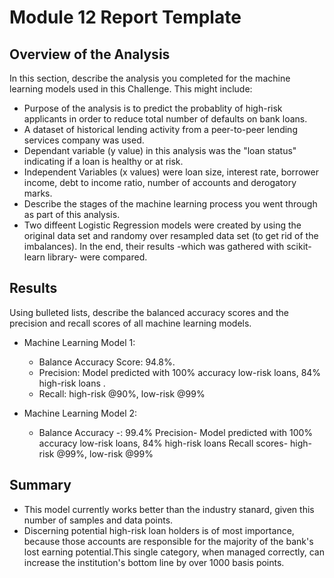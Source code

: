 # Module 12 Report Template

## Overview of the Analysis

In this section, describe the analysis you completed for the machine learning models used in this Challenge. This might include:

* Purpose of the analysis is to predict the probablity of high-risk applicants in order to reduce total number of defaults on bank loans.
* A dataset of historical lending activity from a peer-to-peer lending services company was used.
* Dependant variable (y value) in this analysis was the "loan status" indicating if a loan is healthy or at risk.
* Independent Variables (x values) were loan size, interest rate, borrower income, debt to income ratio, number of accounts and derogatory marks.
* Describe the stages of the machine learning process you went through as part of this analysis.
* Two diffeent Logistic Regression models were created by using the original data set and randomy over resampled data set (to get rid of the imbalances). In the end, their results -which was gathered with scikit-learn library- were compared.

## Results

Using bulleted lists, describe the balanced accuracy scores and the precision and recall scores of all machine learning models.

* Machine Learning Model 1:
  * Balance Accuracy Score: 94.8%.
  * Precision: Model predicted with 100% accuracy low-risk loans, 84% high-risk loans .
  * Recall: high-risk @90%, low-risk @99%
  



* Machine Learning Model 2:
  *  Balance Accuracy -: 99.4%
     Precision- Model predicted with 100% accuracy low-risk loans, 84% high-risk loans
     Recall scores- high-risk @99%, low-risk @99%

## Summary

 * This model currently works better than the industry stanard, given this number of samples and data points.
 * Discerning potential high-risk loan holders is of most importance, because those accounts are responsible for the majority of the bank's lost    earning potential.This single category, when managed correctly, can increase the institution's bottom line by over 1000 basis points.

